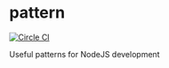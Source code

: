 # pattern

[![Circle CI](https://circleci.com/gh/GillesRasigade/pattern.svg?style=svg)](https://circleci.com/gh/GillesRasigade/pattern)

Useful patterns for NodeJS development
